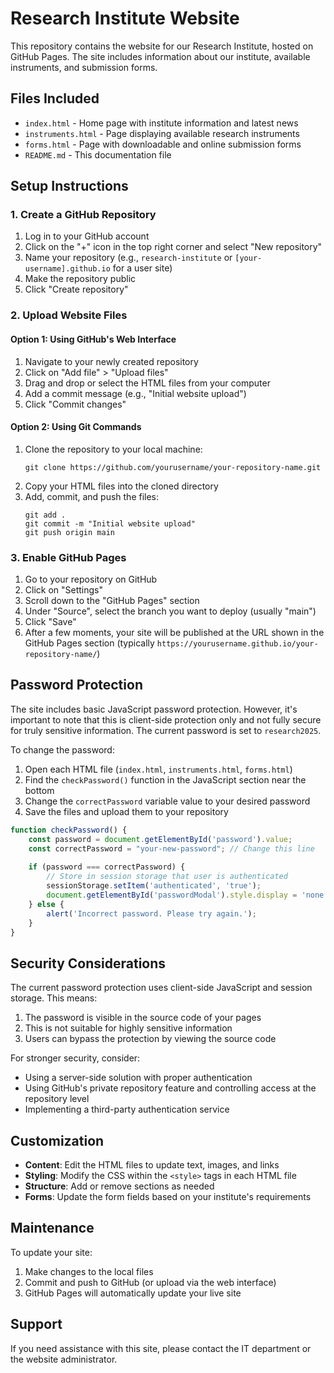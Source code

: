 # Research Institute Website

This repository contains the website for our Research Institute, hosted on GitHub Pages. The site includes information about our institute, available instruments, and submission forms.

## Files Included

- `index.html` - Home page with institute information and latest news
- `instruments.html` - Page displaying available research instruments
- `forms.html` - Page with downloadable and online submission forms
- `README.md` - This documentation file

## Setup Instructions

### 1. Create a GitHub Repository

1. Log in to your GitHub account
2. Click on the "+" icon in the top right corner and select "New repository"
3. Name your repository (e.g., `research-institute` or `[your-username].github.io` for a user site)
4. Make the repository public
5. Click "Create repository"

### 2. Upload Website Files

#### Option 1: Using GitHub's Web Interface

1. Navigate to your newly created repository
2. Click on "Add file" > "Upload files"
3. Drag and drop or select the HTML files from your computer
4. Add a commit message (e.g., "Initial website upload")
5. Click "Commit changes"

#### Option 2: Using Git Commands

1. Clone the repository to your local machine:
   ```
   git clone https://github.com/yourusername/your-repository-name.git
   ```
2. Copy your HTML files into the cloned directory
3. Add, commit, and push the files:
   ```
   git add .
   git commit -m "Initial website upload"
   git push origin main
   ```

### 3. Enable GitHub Pages

1. Go to your repository on GitHub
2. Click on "Settings"
3. Scroll down to the "GitHub Pages" section
4. Under "Source", select the branch you want to deploy (usually "main")
5. Click "Save"
6. After a few moments, your site will be published at the URL shown in the GitHub Pages section (typically `https://yourusername.github.io/your-repository-name/`)

## Password Protection

The site includes basic JavaScript password protection. However, it's important to note that this is client-side protection only and not fully secure for truly sensitive information. The current password is set to `research2025`.

To change the password:

1. Open each HTML file (`index.html`, `instruments.html`, `forms.html`)
2. Find the `checkPassword()` function in the JavaScript section near the bottom
3. Change the `correctPassword` variable value to your desired password
4. Save the files and upload them to your repository

```javascript
function checkPassword() {
    const password = document.getElementById('password').value;
    const correctPassword = "your-new-password"; // Change this line
    
    if (password === correctPassword) {
        // Store in session storage that user is authenticated
        sessionStorage.setItem('authenticated', 'true');
        document.getElementById('passwordModal').style.display = 'none';
    } else {
        alert('Incorrect password. Please try again.');
    }
}
```

## Security Considerations

The current password protection uses client-side JavaScript and session storage. This means:

1. The password is visible in the source code of your pages
2. This is not suitable for highly sensitive information
3. Users can bypass the protection by viewing the source code

For stronger security, consider:

- Using a server-side solution with proper authentication
- Using GitHub's private repository feature and controlling access at the repository level
- Implementing a third-party authentication service

## Customization

- **Content**: Edit the HTML files to update text, images, and links
- **Styling**: Modify the CSS within the `<style>` tags in each HTML file
- **Structure**: Add or remove sections as needed
- **Forms**: Update the form fields based on your institute's requirements

## Maintenance

To update your site:

1. Make changes to the local files
2. Commit and push to GitHub (or upload via the web interface)
3. GitHub Pages will automatically update your live site

## Support

If you need assistance with this site, please contact the IT department or the website administrator.
